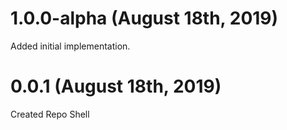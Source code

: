 # 1.0.0-alpha (August 18th, 2019)

Added initial implementation.

# 0.0.1 (August 18th, 2019)

Created Repo Shell
